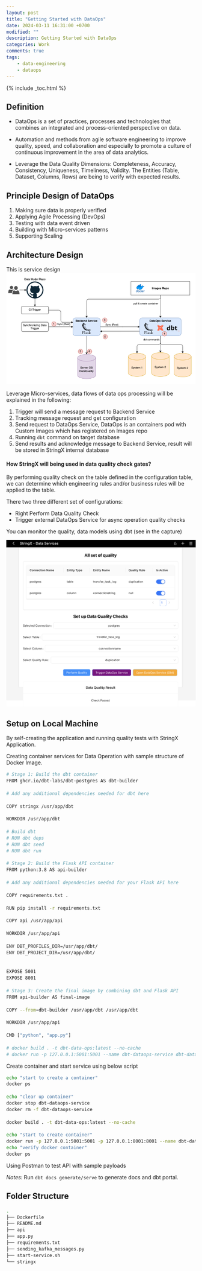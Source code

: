 ```yaml
---
layout: post
title: "Getting Started with DataOps"
date: 2024-03-11 16:31:00 +0700
modified: ""
description: Getting Started with DataOps
categories: Work
comments: true
tags:
    - data-engineering
    - dataops
---
```


{% include _toc.html %}

## Definition

- DataOps is a set of practices, processes and technologies that combines an integrated and process-oriented perspective on data.

- Automation and methods from agile software engineering to improve quality, speed, and collaboration and especially to promote a culture of continuous improvement in the area of data analytics.
  
- Leverage the Data Quality Dimensions: Completeness, Accuracy, Consistency, Uniqueness, Timeliness, Validity. The Entities (Table, Dataset, Columns, Rows) are being to verify with expected results.

## Principle Design of DataOps

1. Making sure data is properly verified
2. Applying Agile Processing (DevOps)
3. Testing with data event driven
4. Building with Micro-services patterns
5. Supporting Scaling

## Architecture Design

This is service design
![DataOps Design](/images/high-level-view-dataops.png)

Leverage Micro-services, data flows of data ops processing will be explained in the following:

1. Trigger will send a message request to Backend Service
2. Tracking message request and get configuration
3. Send request to DataOps Service, DataOps is an containers pod with Custom Images which has registered on Images repo
4. Running `dbt` command on target database
5. Send results and acknowledge message to Backend Service, result will be stored in StringX internal database

#### How StringX will being used in data quality check gates?

By performing quality check on the table defined in the configuration table, we can determine which engineering rules and/or business rules will be applied to the table.

There two three different set of configurations:

- Right Perform Data Quality Check
- Trigger external DataOps Service for async operation quality checks

You can monitor the quality, data models using dbt (see in the capture)

![Data Quality Check Gates](/images/DataQualityChecks.png)

## Setup on Local Machine

By self-creating the application and running quality tests with StringX Application.

Creating container services for Data Operation with sample structure of Docker Image.

```bash
# Stage 1: Build the dbt container
FROM ghcr.io/dbt-labs/dbt-postgres AS dbt-builder

# Add any additional dependencies needed for dbt here

COPY stringx /usr/app/dbt

WORKDIR /usr/app/dbt

# Build dbt
# RUN dbt deps
# RUN dbt seed
# RUN dbt run

# Stage 2: Build the Flask API container
FROM python:3.8 AS api-builder

# Add any additional dependencies needed for your Flask API here

COPY requirements.txt .

RUN pip install -r requirements.txt

COPY api /usr/app/api

WORKDIR /usr/app/api

ENV DBT_PROFILES_DIR=/usr/app/dbt/
ENV DBT_PROJECT_DIR=/usr/app/dbt/


EXPOSE 5001
EXPOSE 8001

# Stage 3: Create the final image by combining dbt and Flask API
FROM api-builder AS final-image

COPY --from=dbt-builder /usr/app/dbt /usr/app/dbt

WORKDIR /usr/app/api

CMD ["python", "app.py"]

# docker build . -t dbt-data-ops:latest --no-cache
# docker run -p 127.0.0.1:5001:5001 --name dbt-dataops-service dbt-data-ops:latest

```

Create container and start service using below script

```bash
echo "start to create a container"
docker ps

echo "clear up container"
docker stop dbt-dataops-service
docker rm -f dbt-dataops-service

docker build . -t dbt-data-ops:latest --no-cache

echo "start to create container"
docker run -p 127.0.0.1:5001:5001 -p 127.0.0.1:8001:8001 --name dbt-dataops-service dbt-data-ops:latest
echo "verify docker container"
docker ps
```

Using Postman to test API with sample payloads

*Notes:* Run `dbt docs generate/serve` to generate docs and dbt portal.

## Folder Structure

```bash
.
├── Dockerfile
├── README.md
├── api
├── app.py
├── requirements.txt
├── sending_kafka_messages.py
├── start-service.sh
└── stringx
```
